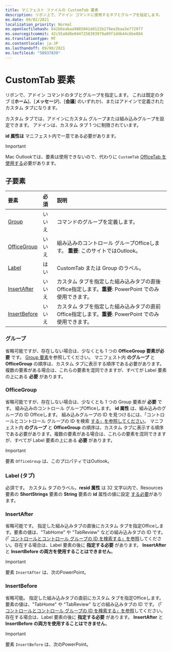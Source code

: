```yaml
---
title: マニフェスト ファイルの CustomTab 要素
description: リボン上で、アドイン コマンドに使用するタブとグループを指定します。
ms.date: 09/02/2021
localization_priority: Normal
ms.openlocfilehash: 642b6eabaa9885041dd122b179ee2baa3e772977
ms.sourcegitcommit: 42c55a8d8e0447258393979a09f1ddb44c6be884
ms.translationtype: MT
ms.contentlocale: ja-JP
ms.lasthandoff: 09/08/2021
ms.locfileid: "58937839"
---
```

# <a name="customtab-element"></a>CustomTab 要素

リボンで、アドイン コマンドのタブとグループを指定します。 これは既定のタブ ([**ホーム**]、[**メッセージ**]、[**会議**] のいずれか)、またはアドインで定義されたカスタム タブになります。

カスタム タブでは、アドインにカスタム グループまたは組み込みグループを設定できます。 アドインは、カスタム タブ 1 つに制限されています。

**id 属性は** マニフェスト内で一意である必要があります。

> [!IMPORTANT]
> Mac Outlookでは、要素は使用できないので、代わりに `CustomTab` [OfficeTab を使用する](officetab.md)必要があります。

## <a name="child-elements"></a>子要素

|  要素 |  必須  |  説明  |
|:-----|:-----|:-----|
|  [Group](group.md)      | いいえ |  コマンドのグループを定義します。  |
|  [OfficeGroup](#officegroup)      | いいえ |  組み込みのコントロール グループOfficeします。 **重要**: このサイトではOutlook。 |
|  [Label](#label-tab)      | はい |  CustomTab または Group のラベル。  |
|  [InsertAfter](#insertafter)      | いいえ |  カスタム タブを指定した組み込みタブの直後Office指定します。**重要**: PowerPoint でのみ使用できます。 |
|  [InsertBefore](#insertbefore)      | いいえ |  カスタム タブを指定した組み込みタブの直前Office指定します。**重要**: PowerPoint でのみ使用できます。 |

### <a name="group"></a>グループ

省略可能ですが、存在しない場合は、少なくとも 1 つの **OfficeGroup 要素が必要** です。 [Group 要素](group.md)を参照してください。 マニフェスト内 **のグループ** と **OfficeGroup** の順序は、カスタム タブに表示する順序である必要があります。複数の要素がある場合は、これらの要素を混同できますが、すべてが Label 要素の上にある **必要** があります。

### <a name="officegroup"></a>OfficeGroup

省略可能ですが、存在しない場合は、少なくとも 1 つの Group 要素が **必要** です。 組み込みのコントロール グループOfficeします。 **id 属性** は、組み込みのグループの ID Officeします。 組み込みグループの ID を見つけるには、「コントロールとコントロール グループの ID を検索 [する」を参照してください](../../design/built-in-button-integration.md#find-the-ids-of-controls-and-control-groups)。 マニフェスト内 **のグループ** と **OfficeGroup** の順序は、カスタム タブに表示する順序である必要があります。複数の要素がある場合は、これらの要素を混同できますが、すべてが Label 要素の上にある **必要** があります。

> [!IMPORTANT]
> 要素 `OfficeGroup` は、このプロパティではOutlook。

### <a name="label-tab"></a>Label (タブ)

必須です。 カスタム タブのラベル。**resid 属性** は 32 文字以内で、Resources 要素の **ShortStrings** 要素の **String** 要素の **id** 属性の値に設定 [する必要](resources.md)があります。

### <a name="insertafter"></a>InsertAfter

省略可能です。 指定した組み込みタブの直後にカスタム タブを指定Officeします。要素の値は、"TabHome" や "TabReview" などの組み込みタブの ID です。 (「 [コントロールとコントロール グループの ID を検索する」を参照](../../design/built-in-button-integration.md#find-the-ids-of-controls-and-control-groups)してください。存在する場合は、Label 要素の後に **指定する必要** があります。 **InsertAfter** と **InsertBefore の両方を使用することはできません**。

> [!IMPORTANT]
> 要素 `InsertAfter` は、次のPowerPoint。

### <a name="insertbefore"></a>InsertBefore

省略可能。 指定した組み込みタブの直前にカスタム タブを指定Officeします。要素の値は、"TabHome" や "TabReview" などの組み込みタブの ID です。 (「 [コントロールとコントロール グループの ID を検索する」を参照](../../design/built-in-button-integration.md#find-the-ids-of-controls-and-control-groups)してください。 存在する場合は、Label 要素の後に **指定する必要** があります。 **InsertAfter** と **InsertBefore の両方を使用することはできません**。

> [!IMPORTANT]
> 要素 `InsertBefore` は、次のPowerPoint。
